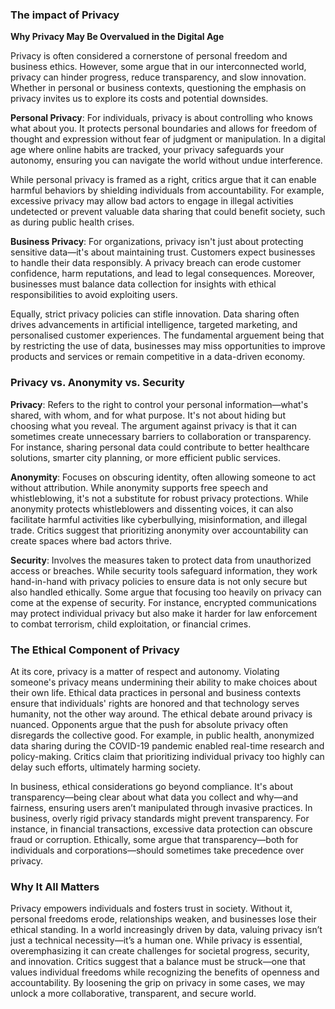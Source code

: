 
### The impact of Privacy

**Why Privacy May Be Overvalued in the Digital Age**

Privacy is often considered a cornerstone of personal freedom and business ethics. However, some argue that in our interconnected world, privacy can hinder progress, reduce transparency, and slow innovation. Whether in personal or business contexts, questioning the emphasis on privacy invites us to explore its costs and potential downsides.

**Personal Privacy**: For individuals, privacy is about controlling who knows what about you. It protects personal boundaries and allows for freedom of thought and expression without fear of judgment or manipulation. In a digital age where online habits are tracked, your privacy safeguards your autonomy, ensuring you can navigate the world without undue interference.

While personal privacy is framed as a right, critics argue that it can enable harmful behaviors by shielding individuals from accountability. For example, excessive privacy may allow bad actors to engage in illegal activities undetected or prevent valuable data sharing that could benefit society, such as during public health crises.

**Business Privacy**: For organizations, privacy isn't just about protecting sensitive data—it's about maintaining trust. Customers expect businesses to handle their data responsibly. A privacy breach can erode customer confidence, harm reputations, and lead to legal consequences. Moreover, businesses must balance data collection for insights with ethical responsibilities to avoid exploiting users.

Equally, strict privacy policies can stifle innovation. Data sharing often drives advancements in artificial intelligence, targeted marketing, and personalised customer experiences. The fundamental arguement being that by restricting the use of data, businesses may miss opportunities to improve products and services or remain competitive in a data-driven economy.


### Privacy vs. Anonymity vs. Security

**Privacy**: Refers to the right to control your personal information—what's shared, with whom, and for what purpose. It's not about hiding but choosing what you reveal.
The argument against privacy is that it can sometimes create unnecessary barriers to collaboration or transparency. For instance, sharing personal data could contribute to better healthcare solutions, smarter city planning, or more efficient public services.

**Anonymity**: Focuses on obscuring identity, often allowing someone to act without attribution. While anonymity supports free speech and whistleblowing, it's not a substitute for robust privacy protections.
While anonymity protects whistleblowers and dissenting voices, it can also facilitate harmful activities like cyberbullying, misinformation, and illegal trade. Critics suggest that prioritizing anonymity over accountability can create spaces where bad actors thrive.

**Security**: Involves the measures taken to protect data from unauthorized access or breaches. While security tools safeguard information, they work hand-in-hand with privacy policies to ensure data is not only secure but also handled ethically. Some argue that focusing too heavily on privacy can come at the expense of security. For instance, encrypted communications may protect individual privacy but also make it harder for law enforcement to combat terrorism, child exploitation, or financial crimes.

### The Ethical Component of Privacy

At its core, privacy is a matter of respect and autonomy. Violating someone's privacy means undermining their ability to make choices about their own life. Ethical data practices in personal and business contexts ensure that individuals' rights are honored and that technology serves humanity, not the other way around.
The ethical debate around privacy is nuanced. Opponents argue that the push for absolute privacy often disregards the collective good. For example, in public health, anonymized data sharing during the COVID-19 pandemic enabled real-time research and policy-making. Critics claim that prioritizing individual privacy too highly can delay such efforts, ultimately harming society.

In business, ethical considerations go beyond compliance. It's about transparency—being clear about what data you collect and why—and fairness, ensuring users aren’t manipulated through invasive practices.
In business, overly rigid privacy standards might prevent transparency. For instance, in financial transactions, excessive data protection can obscure fraud or corruption. Ethically, some argue that transparency—both for individuals and corporations—should sometimes take precedence over privacy.

### Why It All Matters

Privacy empowers individuals and fosters trust in society. Without it, personal freedoms erode, relationships weaken, and businesses lose their ethical standing. In a world increasingly driven by data, valuing privacy isn’t just a technical necessity—it’s a human one.
While privacy is essential, overemphasizing it can create challenges for societal progress, security, and innovation. Critics suggest that a balance must be struck—one that values individual freedoms while recognizing the benefits of openness and accountability. By loosening the grip on privacy in some cases, we may unlock a more collaborative, transparent, and secure world.
